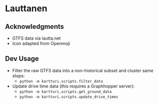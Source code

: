 Lauttanen
=========

Acknowledgments
---------------

* GTFS data via lautta.net
* Icon adapted from Openmoji

Dev Usage
---------

* Filter the raw GTFS data into a non-historical subset and cluster same stops:  
  * `python -m kartturi.scripts.filter_data`
* Update drive time data (this requires a Graphhopper server):
  * `python -m kartturi.scripts.get_ground_data`
  * `python -m kartturi.scripts.update_drive_times`

